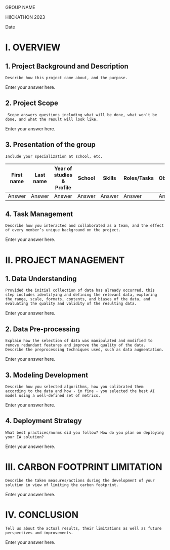 GROUP NAME  

HI!CKATHON 2023

Date  

# I.	OVERVIEW
## 1.	Project Background and Description
 	Describe how this project came about, and the purpose.
Enter your answer here.

## 2.	Project Scope
 	 Scope answers questions including what will be done, what won’t be done, and what the result will look like.

Enter your answer here.

## 3.	Presentation of the group
 	Include your specialization at school, etc.

| First name | Last name | Year of studies & Profile | School | Skills | Roles/Tasks | Observations |
| ---------- | --------- | ------------------------- | ------ | ------ | ----------- | ------------ |
| Answer     | Answer    | Answer                    | Answer | Answer | Answer      | Answer       |




## 4.	Task Management
 	Describe how you interacted and collaborated as a team, and the effect of every member’s unique background on the project.
Enter your answer here.


# II.	PROJECT MANAGEMENT
## 1.	Data Understanding
 	Provided the initial collection of data has already occurred, this step includes identifying and defining the relevant data, exploring the range, scale, formats, contents, and biases of the data, and evaluating the quality and validity of the resulting data.
Enter your answer here.

## 2.	Data Pre-processing
 	Explain how the selection of data was manipulated and modified to remove redundant features and improve the quality of the data. Describe the preprocessing techniques used, such as data augmentation.
Enter your answer here.

## 3.	Modeling Development
 	Describe how you selected algorithms, how you calibrated them according to the data and how - in fine - you selected the best AI model using a well-defined set of metrics.
Enter your answer here.

## 4.	 Deployment Strategy
 	What best practices/norms did you follow? How do you plan on deploying your IA solution?
Enter your answer here.


# III.	CARBON FOOTPRINT LIMITATION
 	Describe the taken measures/actions during the development of your solution in view of limiting the carbon footprint.
Enter your answer here.


# IV.	CONCLUSION
 	Tell us about the actual results, their limitations as well as future perspectives and improvements.
Enter your answer here.
